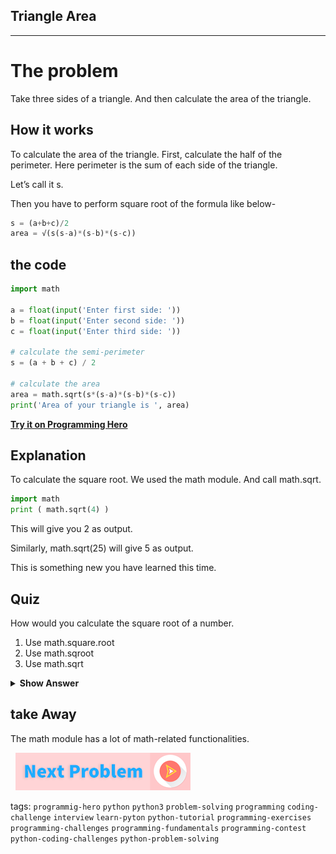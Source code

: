## Triangle Area
---

# The problem 
Take three sides of a triangle. And then calculate the area of the triangle. 

## How it works 
To calculate the area of the triangle. First, calculate the half of the perimeter. Here perimeter is the sum of each side of the triangle.

Let’s call it s. 

Then you have to perform square root of the formula like below-

```python
s = (a+b+c)/2
area = √(s(s-a)*(s-b)*(s-c))
```

## the code
```python
import math

a = float(input('Enter first side: '))
b = float(input('Enter second side: '))
c = float(input('Enter third side: '))

# calculate the semi-perimeter
s = (a + b + c) / 2

# calculate the area
area = math.sqrt(s*(s-a)*(s-b)*(s-c))
print('Area of your triangle is ', area)
```
**[Try it on Programming Hero](https://play.google.com/store/apps/details?id=com.learnprogramming.codecamp)**

## Explanation
To calculate the square root. We used the math module. And call math.sqrt. 

```python
import math
print ( math.sqrt(4) )
```

This will give you 2 as output.

Similarly, math.sqrt(25) will give 5 as output.

This is something new you have learned this time. 

## Quiz

How would you calculate the square root of a number. 
1. Use math.square.root
2. Use math.sqroot
3. Use math.sqrt

<details>
 <summary><b>Show Answer</b></summary>
   <p>The answer is: 3</p>
 </details>

## take Away
The math module has a lot of math-related functionalities. 


&nbsp;
[![Next Page](../assets/next-button.png)](../Prime-number/Check-Prime.md)
&nbsp;

tags:  `programmig-hero`  `python`  `python3`  `problem-solving`  `programming`  `coding-challenge`  `interview`  `learn-pyton`  `python-tutorial`  `programming-exercises`  `programming-challenges`  `programming-fundamentals`  `programming-contest`  `python-coding-challenges`  `python-problem-solving`
